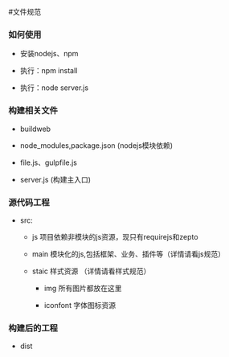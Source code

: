 #文件规范

### 如何使用

* 安装nodejs、npm

* 执行：npm install

* 执行：node server.js

### 构建相关文件

* buildweb

* node_modules,package.json (nodejs模块依赖)

* file.js、gulpfile.js

* server.js (构建主入口)

### 源代码工程

* src:

    * js 项目依赖非模块的js资源，现只有requirejs和zepto

    * main 模块化的js,包括框架、业务、插件等（详情请看js规范）

    * staic 样式资源 （详情请看样式规范）
        * img 所有图片都放在这里

        * iconfont 字体图标资源

### 构建后的工程

* dist
